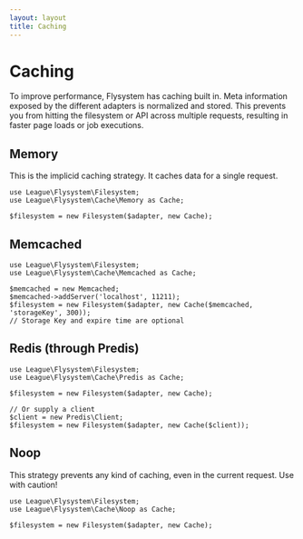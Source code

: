 ```yaml
---
layout: layout
title: Caching
---
```


# Caching

To improve performance, Flysystem has caching built in. Meta information exposed by
the different adapters is normalized and stored. This prevents you from hitting the
filesystem or API across multiple requests, resulting in faster page loads or job
executions.

## Memory

This is the implicid caching strategy. It caches data for a single request.

~~~.language-php
use League\Flysystem\Filesystem;
use League\Flysystem\Cache\Memory as Cache;

$filesystem = new Filesystem($adapter, new Cache);
~~~

## Memcached

~~~.language-php
use League\Flysystem\Filesystem;
use League\Flysystem\Cache\Memcached as Cache;

$memcached = new Memcached;
$memcached->addServer('localhost', 11211);
$filesystem = new Filesystem($adapter, new Cache($memcached, 'storageKey', 300));
// Storage Key and expire time are optional
~~~

## Redis (through Predis)

~~~.language-php
use League\Flysystem\Filesystem;
use League\Flysystem\Cache\Predis as Cache;

$filesystem = new Filesystem($adapter, new Cache);

// Or supply a client
$client = new Predis\Client;
$filesystem = new Filesystem($adapter, new Cache($client));
~~~

## Noop

This strategy prevents any kind of caching, even in the current request. Use with caution!

~~~.language-php
use League\Flysystem\Filesystem;
use League\Flysystem\Cache\Noop as Cache;

$filesystem = new Filesystem($adapter, new Cache);
~~~